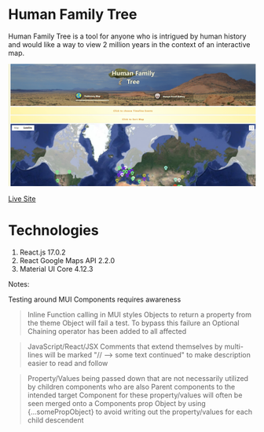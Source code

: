 # Human Family Tree

Human Family Tree is a tool for anyone who is intrigued by human history and would like a way to view 2 million years in the context of an interactive map.

![site main](./src/media/readMeMedia/site_main.png)

[Live Site](https://humanfamilytree.netlify.app/fossil_gallery)

# Technologies

1. React.js 17.0.2
2. React Google Maps API 2.2.0
3. Material UI Core 4.12.3

Notes:

Testing around MUI Components requires awareness

> Inline Function calling in MUI styles Objects to return a property from the theme Object will fail a test. To bypass this failure an Optional Chaining operator has been added to all affected

> JavaScript/React/JSX Comments that extend themselves by multi-lines will be marked "// --> some text continued" to make description easier to read and follow

> Property/Values being passed down that are not necessarily utilized by children components who are also Parent components to the intended target Component for these property/values
> will often be seen merged onto a Components prop Object by using {...somePropObject} to avoid writing out the property/values for each child descendent
